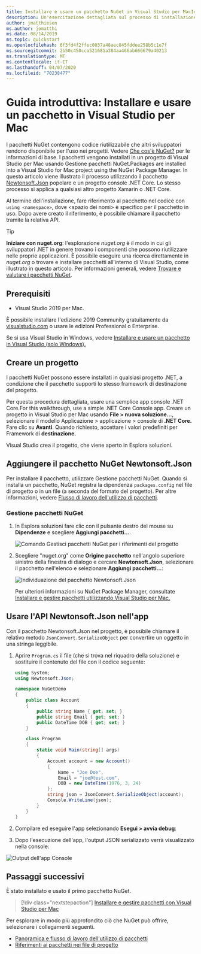 ```yaml
---
title: Installare e usare un pacchetto NuGet in Visual Studio per MacInstall and use a NuGet package in Visual Studio for Mac
description: Un'esercitazione dettagliata sul processo di installazione e utilizzo di un pacchetto NuGet in un progetto di Visual Studio per Mac.A walkthrough tutorial on the process of installing and using a NuGet package in a Visual Studio for Mac project.
author: jmatthiesen
ms.author: jomatthi
ms.date: 08/14/2019
ms.topic: quickstart
ms.openlocfilehash: 6f3fd4f2ffec0037a48aec845fddee258b5c1e7f
ms.sourcegitcommit: 2b50c450cca521681a384aa466ab666679a40213
ms.translationtype: MT
ms.contentlocale: it-IT
ms.lasthandoff: 04/07/2020
ms.locfileid: "70238477"
---
```

# <a name="quickstart-install-and-use-a-package-in-visual-studio-for-mac"></a>Guida introduttiva: Installare e usare un pacchetto in Visual Studio per Mac

I pacchetti NuGet contengono codice riutilizzabile che altri sviluppatori rendono disponibile per l'uso nei progetti. Vedere [Che cos'è NuGet?](../What-is-NuGet.md) per le informazioni di base. I pacchetti vengono installati in un progetto di Visual Studio per Mac usando Gestione pacchetti NuGet.Packages are installed into a Visual Studio for Mac project using the NuGet Package Manager. In questo articolo viene illustrato il processo utilizzando il pacchetto [Newtonsoft.Json](https://www.nuget.org/packages/Newtonsoft.Json/) popolare e un progetto console .NET Core. Lo stesso processo si applica a qualsiasi altro progetto Xamarin o .NET Core.

Al termine dell'installazione, fare riferimento al pacchetto nel codice con `using <namespace>`, dove \<spazio dei nomi\> è specifico per il pacchetto in uso. Dopo avere creato il riferimento, è possibile chiamare il pacchetto tramite la relativa API.

> [!Tip]
> **Iniziare con nuget.org**: l'esplorazione *nuget.org* è il modo in cui gli sviluppatori .NET in genere trovano i componenti che possono riutilizzare nelle proprie applicazioni. È possibile eseguire una ricerca direttamente in *nuget.org* o trovare e installare pacchetti all'interno di Visual Studio, come illustrato in questo articolo. Per informazioni generali, vedere [Trovare e valutare i pacchetti NuGet](../consume-packages/finding-and-choosing-packages.md).

## <a name="prerequisites"></a>Prerequisiti

- Visual Studio 2019 per Mac.

È possibile installare l'edizione 2019 Community gratuitamente da [visualstudio.com](https://www.visualstudio.com/) o usare le edizioni Professional o Enterprise.

Se si usa Visual Studio in Windows, vedere [Installare e usare un pacchetto in Visual Studio (solo Windows).](install-and-use-a-package-in-visual-studio.md)

## <a name="create-a-project"></a>Creare un progetto

I pacchetti NuGet possono essere installati in qualsiasi progetto .NET, a condizione che il pacchetto supporti lo stesso framework di destinazione del progetto.

Per questa procedura dettagliata, usare una semplice app console .NET Core.For this walkthrough, use a simple .NET Core Console app. Creare un progetto in Visual Studio per Mac usando **File > nuova soluzione...**, selezionare il modello Applicazione > applicazione > console di **.NET Core.** Fare clic su **Avanti**. Quando richiesto, accettare i valori predefiniti per Framework di **destinazione.**

Visual Studio crea il progetto, che viene aperto in Esplora soluzioni.

## <a name="add-the-newtonsoftjson-nuget-package"></a>Aggiungere il pacchetto NuGet Newtonsoft.Json

Per installare il pacchetto, utilizzare Gestione pacchetti NuGet. Quando si installa un pacchetto, NuGet registra la dipendenza `packages.config` nel file di progetto o in un file (a seconda del formato del progetto). Per altre informazioni, vedere [Flusso di lavoro dell'utilizzo di pacchetti](../consume-packages/Overview-and-Workflow.md).

### <a name="nuget-package-manager"></a>Gestione pacchetti NuGet

1. In Esplora soluzioni fare clic con il pulsante destro del mouse su **Dipendenze** e scegliere **Aggiungi pacchetti...**.

    ![Comando Gestisci pacchetti NuGet per i riferimenti del progetto](media/QS_Use_Mac-02-ManageNuGetPackages.png)

1. Scegliere "nuget.org" come **Origine pacchetto** nell'angolo superiore sinistro della finestra di dialogo e cercare **Newtonsoft.Json**, selezionare il pacchetto nell'elenco e selezionare **Aggiungi pacchetti...**:

    ![Individuazione del pacchetto Newtonsoft.Json](media/QS_Use_Mac-03-NewtonsoftJson.png)

    Per ulteriori informazioni su NuGet Package Manager, consultate [Installare e gestire pacchetti utilizzando Visual Studio per Mac.](../consume-packages/install-use-packages-visual-studio.md)

## <a name="use-the-newtonsoftjson-api-in-the-app"></a>Usare l'API Newtonsoft.Json nell'app

Con il pacchetto Newtonsoft.Json nel progetto, è possibile chiamare il relativo metodo `JsonConvert.SerializeObject` per convertire un oggetto in una stringa leggibile.

1. Aprire `Program.cs` il file (che si trova nel riquadro della soluzione) e sostituire il contenuto del file con il codice seguente:

    ```cs
    using System;
    using Newtonsoft.Json;

    namespace NuGetDemo
    {
        public class Account
        {
            public string Name { get; set; }
            public string Email { get; set; }
            public DateTime DOB { get; set; }
        }
    
        class Program
        {
            static void Main(string[] args)
            {
                Account account = new Account()
                {
                    Name = "Joe Doe",
                    Email = "joe@test.com",
                    DOB = new DateTime(1976, 3, 24)
                };
                string json = JsonConvert.SerializeObject(account);
                Console.WriteLine(json);
            }
        }
    }
    ```

1. Compilare ed eseguire l'app selezionando **Esegui > avvia debug**:

1. Dopo l'esecuzione dell'app, l'output JSON serializzato verrà visualizzato nella console:

  ![Output dell'app Console](media/QS_Use_Mac-06-AppStart.png)

## <a name="next-steps"></a>Passaggi successivi
È stato installato e usato il primo pacchetto NuGet.

> [!div class="nextstepaction"]
> [Installare e gestire pacchetti con Visual Studio per Mac](/visualstudio/mac/nuget-walkthrough?toc=/nuget/toc.json)

Per esplorare in modo più approfondito ciò che NuGet può offrire, selezionare i collegamenti seguenti.

- [Panoramica e flusso di lavoro dell'utilizzo di pacchetti](../consume-packages/overview-and-workflow.md)
- [Riferimenti ai pacchetti nei file di progetto](../consume-packages/package-references-in-project-files.md)
